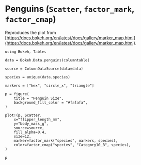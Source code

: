# Penguins (`Scatter`, `factor_mark`, `factor_cmap`)

Reproduces the plot from [https://docs.bokeh.org/en/latest/docs/gallery/marker_map.html](https://docs.bokeh.org/en/latest/docs/gallery/marker_map.html).

```@example
using Bokeh, Tables

data = Bokeh.Data.penguins(columntable)

source = ColumnDataSource(data=data)

species = unique(data.species)

markers = ["hex", "circle_x", "triangle"]

p = figure(
    title = "Penguin Size",
    background_fill_color = "#fafafa",
)

plot!(p, Scatter,
    x="flipper_length_mm",
    y="body_mass_g",
    source=source,
    fill_alpha=0.4,
    size=12,
    marker=factor_mark("species", markers, species),
    color=factor_cmap("species", "Category10_3", species),
)

p
```
